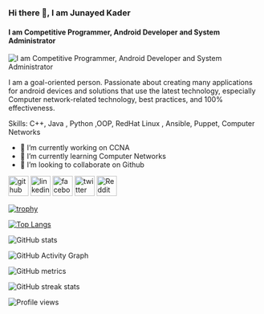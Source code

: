 ### Hi there 👋, I am Junayed Kader
#### I am Competitive Programmer, Android Developer and System Administrator 
![I am Competitive Programmer, Android Developer and System Administrator ](https://media-exp1.licdn.com/dms/image/D5616AQGMQ0CH3W8qCw/profile-displaybackgroundimage-shrink_350_1400/0/1665504657459?e=1672272000&v=beta&t=7zjKFyEmz2M3mn_68jt9RVwlkHS8wNz1ilpxQLbiJdo)

I am a goal-oriented person. Passionate about creating many applications for android devices and solutions that use the latest technology, especially Computer network-related technology, best practices, and 100% effectiveness. 

Skills: C++, Java , Python ,OOP, RedHat Linux , Ansible, Puppet, Computer Networks

- 🔭 I’m currently working on CCNA 
- 🌱 I’m currently learning Computer Networks 
- 👯 I’m looking to collaborate on Github 


[<img src='https://cdn.jsdelivr.net/npm/simple-icons@3.0.1/icons/github.svg' alt='github' height='40'>](https://github.com/JunayedKader)  [<img src='https://cdn.jsdelivr.net/npm/simple-icons@3.0.1/icons/linkedin.svg' alt='linkedin' height='40'>](https://www.linkedin.com/in/junayed-kader-23a467183/)  [<img src='https://cdn.jsdelivr.net/npm/simple-icons@3.0.1/icons/facebook.svg' alt='facebook' height='40'>](https://www.facebook.com/junayedkader.jk)  [<img src='https://cdn.jsdelivr.net/npm/simple-icons@3.0.1/icons/twitter.svg' alt='twitter' height='40'>](https://twitter.com/kader_junayed)  [<img src='https://cdn.jsdelivr.net/npm/simple-icons@3.0.1/icons/reddit.svg' alt='Reddit' height='40'>](https://www.reddit.com/user/JunayedKader)  

[![trophy](https://github-profile-trophy.vercel.app/?username=JunayedKader)](https://github.com/ryo-ma/github-profile-trophy)

[![Top Langs](https://github-readme-stats.vercel.app/api/top-langs/?username=JunayedKader)](https://github.com/anuraghazra/github-readme-stats)

![GitHub stats](https://github-readme-stats.vercel.app/api?username=JunayedKader&show_icons=true&count_private=true)  

![GitHub Activity Graph](https://activity-graph.herokuapp.com/graph?username=JunayedKader)  

![GitHub metrics](https://metrics.lecoq.io/JunayedKader)  

![GitHub streak stats](https://github-readme-streak-stats.herokuapp.com/?user=JunayedKader)  

![Profile views](https://gpvc.arturio.dev/JunayedKader)  
